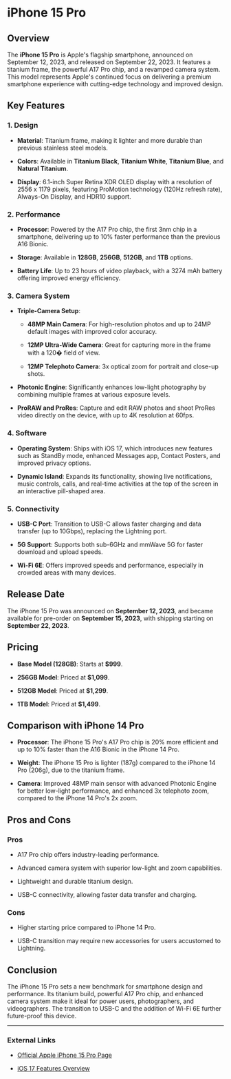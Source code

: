 # iPhone 15 Pro





## Overview


The **iPhone 15 Pro** is Apple's flagship smartphone, announced on September 12, 2023, and released on September 22, 2023. It features a titanium frame, the powerful A17 Pro chip, and a revamped camera system. This model represents Apple's continued focus on delivering a premium smartphone experience with cutting-edge technology and improved design.





## Key Features





### 1. Design


- **Material**: Titanium frame, making it lighter and more durable than previous stainless steel models.


- **Colors**: Available in **Titanium Black**, **Titanium White**, **Titanium Blue**, and **Natural Titanium**.


- **Display**: 6.1-inch Super Retina XDR OLED display with a resolution of 2556 x 1179 pixels, featuring ProMotion technology (120Hz refresh rate), Always-On Display, and HDR10 support.





### 2. Performance


- **Processor**: Powered by the A17 Pro chip, the first 3nm chip in a smartphone, delivering up to 10% faster performance than the previous A16 Bionic.


- **Storage**: Available in **128GB**, **256GB**, **512GB**, and **1TB** options.


- **Battery Life**: Up to 23 hours of video playback, with a 3274 mAh battery offering improved energy efficiency.





### 3. Camera System


- **Triple-Camera Setup**: 


  - **48MP Main Camera**: For high-resolution photos and up to 24MP default images with improved color accuracy.


  - **12MP Ultra-Wide Camera**: Great for capturing more in the frame with a 120� field of view.


  - **12MP Telephoto Camera**: 3x optical zoom for portrait and close-up shots.


- **Photonic Engine**: Significantly enhances low-light photography by combining multiple frames at various exposure levels.


- **ProRAW and ProRes**: Capture and edit RAW photos and shoot ProRes video directly on the device, with up to 4K resolution at 60fps.





### 4. Software


- **Operating System**: Ships with iOS 17, which introduces new features such as StandBy mode, enhanced Messages app, Contact Posters, and improved privacy options.


- **Dynamic Island**: Expands its functionality, showing live notifications, music controls, calls, and real-time activities at the top of the screen in an interactive pill-shaped area.





### 5. Connectivity


- **USB-C Port**: Transition to USB-C allows faster charging and data transfer (up to 10Gbps), replacing the Lightning port.


- **5G Support**: Supports both sub-6GHz and mmWave 5G for faster download and upload speeds.


- **Wi-Fi 6E**: Offers improved speeds and performance, especially in crowded areas with many devices.





## Release Date


The iPhone 15 Pro was announced on **September 12, 2023**, and became available for pre-order on **September 15, 2023**, with shipping starting on **September 22, 2023**.





## Pricing


- **Base Model (128GB)**: Starts at **$999**.


- **256GB Model**: Priced at **$1,099**.


- **512GB Model**: Priced at **$1,299**.


- **1TB Model**: Priced at **$1,499**.





## Comparison with iPhone 14 Pro


- **Processor**: The iPhone 15 Pro's A17 Pro chip is 20% more efficient and up to 10% faster than the A16 Bionic in the iPhone 14 Pro.


- **Weight**: The iPhone 15 Pro is lighter (187g) compared to the iPhone 14 Pro (206g), due to the titanium frame.


- **Camera**: Improved 48MP main sensor with advanced Photonic Engine for better low-light performance, and enhanced 3x telephoto zoom, compared to the iPhone 14 Pro's 2x zoom.





## Pros and Cons





### Pros


- A17 Pro chip offers industry-leading performance.


- Advanced camera system with superior low-light and zoom capabilities.


- Lightweight and durable titanium design.


- USB-C connectivity, allowing faster data transfer and charging.





### Cons


- Higher starting price compared to iPhone 14 Pro.


- USB-C transition may require new accessories for users accustomed to Lightning.





## Conclusion


The iPhone 15 Pro sets a new benchmark for smartphone design and performance. Its titanium build, powerful A17 Pro chip, and enhanced camera system make it ideal for power users, photographers, and videographers. The transition to USB-C and the addition of Wi-Fi 6E further future-proof this device.





---





### External Links


- [Official Apple iPhone 15 Pro Page](https://www.apple.com/iphone-15-pro/)


- [iOS 17 Features Overview](https://www.apple.com/ios/ios-17/)